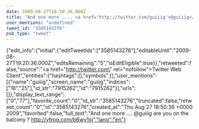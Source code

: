 ```yaml
---
date: 2009-08-27T18:50:36.000Z
title: "And one more .... <a href='http://twitter.com/guiiig'>@guiiig</a> are you on the balcony  ?  http://yfrog.com/b6wy1oj″"
user_mentions: "undefined"
tweet_id: "3585143276"
pub_type: "tweet"
---
```

{"edit_info":{"initial":{"editTweetIds":["3585143276"],"editableUntil":"2009-08-27T19:20:36.000Z","editsRemaining":"5","isEditEligible":true}},"retweeted":false,"source":"<a href=\"http://twitter.com\" rel=\"nofollow\">Twitter Web Client</a>","entities":{"hashtags":[],"symbols":[],"user_mentions":[{"name":"guiiig","screen_name":"guiiig","indices":["18","25"],"id_str":"7915262","id":"7915262"}],"urls":[]},"display_text_range":["0","77"],"favorite_count":"0","id_str":"3585143276","truncated":false,"retweet_count":"0","id":"3585143276","created_at":"Thu Aug 27 18:50:36 +0000 2009","favorited":false,"full_text":"And one more .... @guiiig are you on the balcony  ?  http://yfrog.com/b6wy1oj","lang":"en"}
